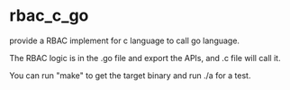 # rbac_c_go
provide a RBAC implement for c language to call go language.

The RBAC logic is in the .go file and export the APIs, and .c file will call it.

You can run "make" to get the target binary and run ./a for a test.
